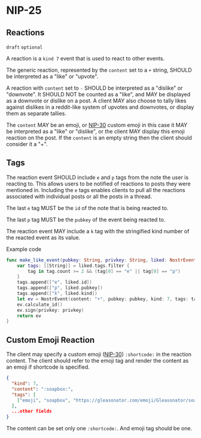 
NIP-25
======

Reactions
---------

`draft` `optional`

A reaction is a `kind 7` event that is used to react to other events.

The generic reaction, represented by the `content` set to a `+` string, SHOULD
be interpreted as a "like" or "upvote".

A reaction with `content` set to `-` SHOULD be interpreted as a "dislike" or
"downvote". It SHOULD NOT be counted as a "like", and MAY be displayed as a
downvote or dislike on a post. A client MAY also choose to tally likes against
dislikes in a reddit-like system of upvotes and downvotes, or display them as
separate tallies.

The `content` MAY be an emoji, or [NIP-30](30.md) custom emoji in this case it MAY be interpreted as a "like" or "dislike",
or the client MAY display this emoji reaction on the post. If the `content` is an empty string then the client should
consider it a "+".

Tags
----

The reaction event SHOULD include `e` and `p` tags from the note the user is
reacting to. This allows users to be notified of reactions to posts they were
mentioned in. Including the `e` tags enables clients to pull all the reactions
associated with individual posts or all the posts in a thread.

The last `e` tag MUST be the `id` of the note that is being reacted to. 

The last `p` tag MUST be the `pubkey` of the event being reacted to.

The reaction event MAY include a `k` tag with the stringified kind number
of the reacted event as its value.

Example code

```swift
func make_like_event(pubkey: String, privkey: String, liked: NostrEvent) -> NostrEvent {
    var tags: [[String]] = liked.tags.filter { 
    	tag in tag.count >= 2 && (tag[0] == "e" || tag[0] == "p") 
    }
    tags.append(["e", liked.id])
    tags.append(["p", liked.pubkey])
    tags.append(["k", liked.kind])
    let ev = NostrEvent(content: "+", pubkey: pubkey, kind: 7, tags: tags)
    ev.calculate_id()
    ev.sign(privkey: privkey)
    return ev
}
```

Custom Emoji Reaction
---------------------

The client may specify a custom emoji ([NIP-30](30.md)) `:shortcode:` in the
reaction content. The client should refer to the emoji tag and render the
content as an emoji if shortcode is specified.

```json
{
  "kind": 7,
  "content": ":soapbox:",
  "tags": [
    ["emoji", "soapbox", "https://gleasonator.com/emoji/Gleasonator/soapbox.png"]
  ],
  ...other fields
}
```

The content can be set only one `:shortcode:`. And emoji tag should be one.
